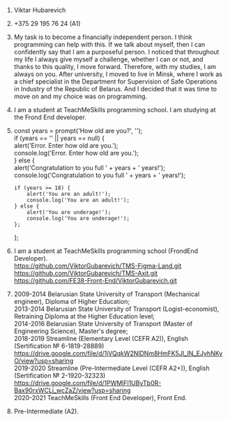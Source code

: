 1.  Viktar Hubarevich
2.  +375 29 195 76 24 (A1)
3.  My task is to become a financially independent person. I think programming can help with this. If we talk about myself, then I can confidently say that I am a purposeful person. I noticed that throughout my life I always give myself a challenge, whether I can or not, and thanks to this quality, I move forward. Therefore, with my studies, I am always on you. After university, I moved to live in Minsk, where I work as a chief specialist in the Department for Supervision of Safe Operations in Industry of the Republic of Belarus. And I decided that it was time to move on and my choice was on programming.
4.  I am a student at TeachMeSkills programming school. I am studying at the Frond End developer.
5.  const years = prompt('How old are you?', ''); <br>
    if (years == '' || years == null) { <br>
    alert('Error. Enter how old are you.'); <br>
    console.log('Error. Enter how old are you.'); <br>
    } else { <br>
    alert('Congratulation to you full ' + years + ' years!'); <br>
    console.log('Congratulation to you full ' + years + ' years!'); <br>

        if (years >= 18) {
            alert('You are an adult!');
            console.log('You are an adult!');
        } else {
            alert('You are underage!');
            console.log('You are underage!');
        };

    };

6.  I am a student at TeachMeSkills programming school (FrondEnd Developer). <br>
    https://github.com/ViktorGubarevich/TMS-Figma-Land.git <br>
    https://github.com/ViktorGubarevich/TMS-Axit.git <br>
    https://github.com/FE38-Front-End/ViktorGubarevich.git <br>
7.  2009-2014 Belarusian State University of Transport (Mechanical engineer), Diploma of Higher Education; <br>
    2013-2014 Belarusian State University of Transport (Logist-economist), Retraining Diploma at the Higher Education level; <br>
    2014-2016 Belarusian State University of Transport (Master of Engineering Science), Master's degree; <br>
    2018-2019 Streamline (Elementary Level (CEFR A2)), English (Sertification № 6-1819-28889) <br>
    https://drive.google.com/file/d/1jVQqkW2NlDNm8HmFK5JI_IN_EJyhNKyO/view?usp=sharing <br>
    2019-2020 Streamline (Pre-Intermediate Level (CEFR A2+)), English (Sertification № 2-1920-32323) <br>
    https://drive.google.com/file/d/1PWMlFl1UByTb0R-Bax90rxWCLi_wcZaZ/view?usp=sharing <br>
    2020-2021 TeachMeSkills (Front End Developer), Front End. <br>
8.  Pre-Intermediate (A2).
